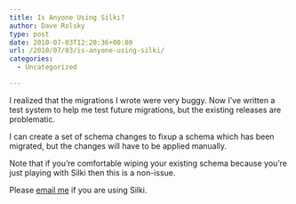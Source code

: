 ```yaml
---
title: Is Anyone Using Silki?
author: Dave Rolsky
type: post
date: 2010-07-03T12:20:36+00:00
url: /2010/07/03/is-anyone-using-silki/
categories:
  - Uncategorized

---
```

I realized that the migrations I wrote were very buggy. Now I&#8217;ve written a test system to help me test future migrations, but the existing releases are problematic.

I can create a set of schema changes to fixup a schema which has been migrated, but the changes will have to be applied manually.

Note that if you&#8217;re comfortable wiping your existing schema because you&#8217;re just playing with Silki then this is a non-issue.

Please [email me][1] if you are using Silki.

 [1]: mailto:autarch@urth.org